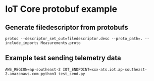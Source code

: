 # IoT Core protobuf example

## Generate filedescriptor from protobufs

`protoc --descriptor_set_out=filedescriptor.desc --proto_path=. --include_imports Measurements.proto`


## Example test sending telemetry data

`AWS_REGION=ap-southeast-2 IOT_ENDPOINT=xxx-ats.iot.ap-southeast-2.amazonaws.com python3 test_send.py`
